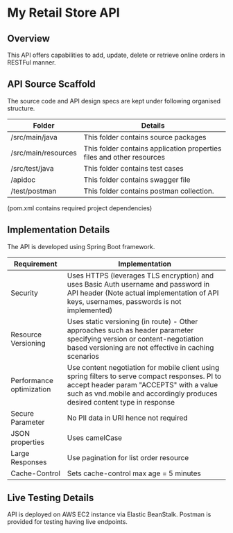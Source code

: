 # My Retail Store API

## Overview

This API offers capabilities to add, update, delete or retrieve online orders in RESTFul manner.

## API Source Scaffold

The source code and API design specs are kept under following organised structure.

Folder | Details
------|------------
/src/main/java | This folder contains source packages 
/src/main/resources | This folder contains application properties files and other resources
/src/test/java | This folder contains test cases
/apidoc | This folder contains swagger file
/test/postman | This folder contains postman collection.

(pom.xml contains required project dependencies)

## Implementation Details

The API is developed using Spring Boot framework.

Requirement | Implementation
------|------------
Security | Uses HTTPS (leverages TLS encryption) and uses Basic Auth username and password in API header (Note actual implementation of API keys, usernames, passwords is not implemented)
Resource Versioning | Uses static versioning (in route) - Other approaches such as header parameter specifying version or content-negotiation based versioning are not effective in caching scenarios
Performance optimization | Use content negotiation for mobile client using spring filters to serve compact responses. PI to accept header param "ACCEPTS" with a value such as vnd.mobile and accordingly produces desired content type in response
Secure Parameter| No PII data in URI hence not required
JSON properties | Uses camelCase
Large Responses | Use pagination for list order resource
Cache-Control | Sets cache-control max age = 5 minutes

## Live Testing Details

API is deployed on AWS EC2 instance via Elastic BeanStalk. Postman is provided for testing having live endpoints.
